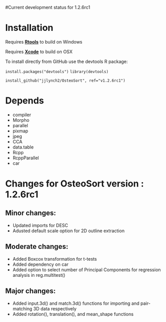 #Current development status for 1.2.6rc1
# Installation
Requires [**Rtools**](https://cran.r-project.org/bin/windows/Rtools/) to build on Windows

Requires [**Xcode**](https://developer.apple.com/xcode/) to build on OSX

To install directly from GitHub use the devtools R package:

`install.packages("devtools")`
`library(devtools)`

`install_github("jjlynch2/OsteoSort", ref="v1.2.6rc1")`

# Depends
* compiler
* Morpho
* parallel
* pixmap
* jpeg
* CCA
* data.table
* Rcpp
* RcppParallel
* car

# Changes for OsteoSort version : 1.2.6rc1

## Minor changes:
* Updated imports for DESC
* Adusted default scale option for 2D outline extraction

## Moderate changes:
* Added Boxcox transformation for t-tests
* Added dependency on car
* Added option to select number of Principal Components for regression analysis in reg.multitest()

## Major changes:
* Added input.3d() and match.3d() functions for importing and pair-matching 3D data respectively
* Added rotation(), translation(), and mean_shape functions